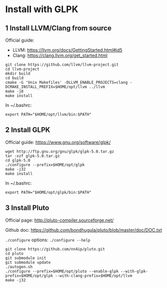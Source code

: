 # Install with GLPK

## 1 Install LLVM/Clang from source

Official guide:
- LLVM: https://llvm.org/docs/GettingStarted.html#id5
- Clang: https://clang.llvm.org/get_started.html

```
git clone https://github.com/llvm/llvm-project.git
cd llvm-project
mkdir build
cd build
cmake -G 'Unix Makefiles' -DLLVM_ENABLE_PROJECTS=clang -DCMAKE_INSTALL_PREFIX=$HOME/opt/llvm ../llvm
make -j8
make install
```

In ~/.bashrc:
```
export PATH="$HOME/opt/llvm/bin:$PATH"
```


## 2 Install GLPK

Official guide: https://www.gnu.org/software/glpk/

```
wget http://ftp.gnu.org/gnu/glpk/glpk-5.0.tar.gz
tar -xzf glpk-5.0.tar.gz
cd glpk-5.0
./configure --prefix=$HOME/opt/glpk
make -j32
make install
```

In ~/.bashrc:
```
export PATH="$HOME/opt/glpk/bin:$PATH"
```

## 3 Install Pluto

Official page: http://pluto-compiler.sourceforge.net/

Github doc: https://github.com/bondhugula/pluto/blob/master/doc/DOC.txt

`./configure` options: `./configure --help`

```
git clone https://github.com/nn4ip/pluto.git
cd pluto
git submodule init
git submodule update
./autogen.sh
./configure --prefix=$HOME/opt/pluto --enable-glpk --with-glpk-prefix=$HOME/opt/glpk --with-clang-prefix=$HOME/opt/llvm
make -j32
```